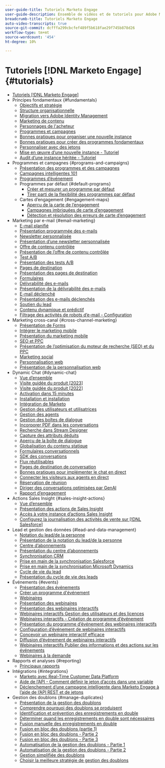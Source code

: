 ```yaml
---
user-guide-title: Tutoriels Marketo Engage
user-guide-description: Ensemble de vidéos et de tutoriels pour Adobe Marketo Engage.
breadcrumb-title: Tutoriels Marketo Engage
auto-video-transcripts: true
source-git-commit: dcfffa299cbcfef489f5b618fae29f745b878d26
workflow-type: tm+mt
source-wordcount: '454'
ht-degree: 10%

---
```



# Tutoriels [!DNL Marketo Engage] {#tutorials}

+ [Tutoriels [!DNL Marketo Engage]](/help/_marketo-main/overview.md)
+ Principes fondamentaux {#fundamentals}
   + [Objectifs et stratégie](/help/fundamentals/goals-and-strategy-learn.md)
   + [Structure organisationnelle](/help/fundamentals/organizational-structure-learn.md)
   + [Migration vers Adobe Identity Management](/help/fundamentals/migrating-to-adobe-identity-management.md)
   + [Marketing de contenu](/help/fundamentals/content-marketing-learn.md)
   + [Personnages de l&#39;acheteur](/help/fundamentals/buyer-personas-learn.md)
   + [Programmes et campagnes](/help/fundamentals/programs-and-campaigns.md)
   + [Bonnes pratiques pour organiser une nouvelle instance](/help/fundamentals/best-practices-to-organize-a-new-instance.md)
   + [Bonnes pratiques pour créer des programmes fondamentaux](/help/fundamentals/best-practices-for-creating-foundational-programs.md)
   + [Personnaliser avec des jetons](/help/personalization/personalize-with-tokens.md)
   + [Mise en œuvre d’une nouvelle instance - Tutoriel](https://experienceleague.adobe.com/fr/docs/experiences-by-you/implementing-new-instance/overview)
   + [Audit d’une instance héritée - Tutoriel](https://experienceleague.adobe.com/docs/marketo-learn/auditing-an-inherited-instance/overview.html?lang=fr)
+ Programmes et campagnes {#programs-and-campaigns}
   + [Présentation des programmes et des campagnes](/help/programs/understanding-programs-and-campaigns.md)
   + [Campagnes intelligentes 101](/help/campaigns/smart-campaigns-101.md)
   + [Programmes d’événement](/help/programs/event-programs.md)
   + Programmes par défaut {#default-programs}
      + [Créer et mesurer un programme par défaut](/help/programs/create-and-measure-default-programs.md)
      + [Tirer parti de la flexibilité des programmes par défaut](/help/programs/leverage-the-flexibility-of-default-programs.md)
   + Cartes d’engagement {#engagement-maps}
      + [Aperçu de la carte de l’engagement](/help/engagement-maps/engagement-map-overview.md)
      + [Campagnes imbriquées de carte d’engagement](/help/engagement-maps/engagement-map-nested-campaign.md)
      + [Détection et résolution des erreurs de carte d’engagement](/help/engagement-maps/engagement-map-error-detection-and-resolution.md)
+ Marketing par e-mail {#email-marketing}
   + [E-mail planifié](/help/email-marketing/scheduled-email-learn.md)
   + [Présentation programmée des e-mails](/help/email-marketing/scheduled-email-watch.md)
   + [Newsletter personnalisée](/help/email-marketing/personalized-newsletter-learn.md)
   + [Présentation d’une newsletter personnalisée](/help/email-marketing/personalized-newsletter-watch.md)
   + [Offre de contenu contrôlée](/help/email-marketing/gated-content-offer-learn.md)
   + [Présentation de l’offre de contenu contrôlée](/help/email-marketing/gated-content-offer-watch.md)
   + [Test A/B](/help/email-marketing/ab-testing-learn.md)
   + [Présentation des tests A/B](/help/email-marketing/ab-testing-watch.md)
   + [Pages de destination](/help/email-marketing/landing-pages-learn.md)
   + [Présentation des pages de destination](/help/email-marketing/landing-pages-watch.md)
   + [Formulaires](/help/email-marketing/forms-learn.md)
   + [Délivrabilité des e-mails](/help/email-marketing/email-deliverability-learn.md)
   + [Présentation de la délivrabilité des e-mails](/help/email-marketing/email-deliverability-watch.md)
   + [E-mail déclenché](/help/email-marketing/triggered-email-learn.md)
   + [Présentation des e-mails déclenchés](/help/email-marketing/triggered-email-watch.md)
   + [Soutien du lead](/help/email-marketing/lead-nuturing-learn.md)
   + [Contenu dynamique et prédictif](/help/email-marketing/dynamic-and-predictive-content-learn.md)
   + [Filtrage des activités de robots d’e-mail - Configuration](/help/filtering-email-bot-activities/setup.md)
+ Marketing cross-canal {#cross-channel-marketing}
   + [Présentation de Forms](/help/email-marketing/forms-watch.md)
   + [Intégrer le marketing mobile](/help/cross-channel-marketing/mobile-marketing-learn.md)
   + [Présentation du marketing mobile](/help/cross-channel-marketing/mobile-marketing-watch.md)
   + [SEO et PPC](/help/cross-channel-marketing/seo-and-ppc-learn.md)
   + [Présentation de l’optimisation du moteur de recherche (SEO) et du PPC](/help/cross-channel-marketing/seo-and-ppc-watch.md)
   + [Marketing social](/help/cross-channel-marketing/social-marketing-learn.md)
   + [Personnalisation web](/help/cross-channel-marketing/web-personalization-learn.md)
   + [Présentation de la personnalisation web](/help/cross-channel-marketing/web-personalization-watch.md)
+ Dynamic Chat {#dynamic-chat}
   + [Vue d’ensemble](/help/dynamic-chat/dynamic-chat-overview.md)
   + [Visite guidée du produit [2023]](/help/dynamic-chat/product-tour.md)
   + [Visite guidée du produit [2022]](/help/dynamic-chat/product-tour-2022.md)
   + [Activation dans 15 minutes](/help/dynamic-chat/go-live-in-15-minutes.md)
   + [Installation et installation](/help/dynamic-chat/setup.md)
   + [Intégration de Marketo](/help/dynamic-chat/marketo-integration.md)
   + [Gestion des utilisateurs et utilisatrices](/help/dynamic-chat/user-management.md)
   + [Gestion des agents](/help/dynamic-chat/agent-management.md)
   + [Gestion des boîtes de dialogue](/help/dynamic-chat/dialogue-management.md)
   + [Incorporer PDF dans les conversations](/help/dynamic-chat/document-cloud-integration.md)
   + [Recherche dans Stream Designer](/help/dynamic-chat/search-in-stream-designer.md)
   + [Capture des attributs déduits](/help/dynamic-chat/capture-inferred-attributes.md)
   + [Aperçu de la boîte de dialogue](/help/dynamic-chat/dialogue-preview.md)
   + [Globalisation du contenu statique](/help/dynamic-chat/globalization-of-static-content.md)
   + [Formulaires conversationnels](/help/dynamic-chat/conversational-forms.md)
   + [SDK des conversations](/help/dynamic-chat/conversations-sdk.md)
   + [Flux réutilisables](/help/dynamic-chat/reusable-flows.md)
   + [Pages de destination de conversation](/help/dynamic-chat/conversational-landing-pages.md)
   + [Bonnes pratiques pour implémenter le chat en direct](/help/dynamic-chat/live-chat-best-practices.md)
   + [Connecter les visiteurs aux agents en direct](/help/dynamic-chat/connect-visitors-to-live-agents.md)
   + [Réservation de réunion](/help/dynamic-chat/meeting-booking.md)
   + [Diriger des conversations optimisées par GenAI](/help/dynamic-chat/gen-ai-features.md)
   + [Rapport d’engagement](/help/dynamic-chat/engagement-report.md)
+ Actions Sales Insight {#sales-insight-actions}
   + [Vue d’ensemble](/help/sales-insight-actions/overview.md)
   + [Présentation des actions de Sales Insight](/help/sales-insight-actions/sales-insight-actions-overview.md)
   + [Accès à votre instance d’actions Sales Insight](/help/sales-insight-actions/accessing-your-sales-insight-actions-instance.md)
   + [Configurez la journalisation des activités de vente sur  [!DNL Salesforce]](/help/sales-insight-actions/configure-sales-activity-logging-to-salesforce.md)
+ Lead et gestion des données {#lead-and-data-management}
   + [Notation du lead/de la personne](/help/lead-and-data-management/lead-scoring-learn.md)
   + [Présentation de la notation du lead/de la personne](/help/lead-and-data-management/lead-scoring-watch.md)
   + [Centre d’abonnements](/help/lead-and-data-management/subscription-center-learn.md)
   + [Présentation du centre d’abonnements](/help/lead-and-data-management/subscription-center-watch.md)
   + [Synchronisation CRM](/help/lead-and-data-management/crm-sync-learn.md)
   + [Prise en main de la synchronisation Salesforce](/help/integrations/salesforce-sync-setup.md)
   + [Prise en main de la synchronisation Microsoft Dynamics](/help/integrations/microsoft-dynamics-sync-setup.md)
   + [Cycle de vie du lead](/help/lead-and-data-management/lead-lifecycle-learn.md)
   + [Présentation du cycle de vie des leads](/help/lead-and-data-management/lead-lifecycle-watch.md)
+ Événements {#events}
   + [Présentation des événements](/help/events/events-watch.md)
   + [Créer un programme d&#39;événement](/help/events/events-learn.md)
   + [Webinaires](/help/events/webinar-learn.md)
   + [Présentation des webinaires](/help/events/webinar-watch.md)
   + [Présentation des webinaires interactifs](/help/events/interactive-webinars-overview.md)
   + [Webinaires interactifs Gestion des utilisateurs et des licences](/help/events/interactive-webinars-user-and-license-management.md)
   + [Webinaires interactifs - Création de programme d’événement](/help/events/interactive-webinars-event-program-creation.md)
   + [Présentation du programme d’événement des webinaires interactifs](/help/events/interactive-webinars-event-program-overview.md)
   + [Configuration d’événement de webinaires interactifs](/help/events/interactive-webinars-event-configuration.md)
   + [Concevoir un webinaire interactif efficace](/help/events/design-an-effective-interactive-webinar.md)
   + [Diffusion d’événement de webinaires interactifs](/help/events/interactive-webinars-event-delivery.md)
   + [Webinaires interactifs Publier des informations et des actions sur les événements](/help/events/interactive-webinars-post-event-insights-and-actions.md)
   + [Webinaires à la demande](/help/events/on-demand-webinars.md)
+ Rapports et analyses {#reporting}
   + [Principaux rapports](/help/reporting/key-reports.md)
+ Intégrations {#integrations}
   + [Marketo avec Real-Time Customer Data Platform](https://experienceleague.adobe.com/docs/platform-learn/tutorials/sources/ingest-data-from-marketo.html?lang=fr)
   + [Aide de l’API - Comment définir le jeton d’accès dans une variable](/help/integrations/api-set-access-token-variable.md)
   + [Déclenchement d’une campagne intelligente dans Marketo Engage à l’aide de l’API REST et de jetons](/help/integrations/trigger-smart-campaign-rest-api.md)
+ Gestion des doublons {#manage-duplicates}
   + [Présentation de la gestion des doublons](/help/managing-duplicates/introduction-managing-duplicates.md)
   + [Comprendre pourquoi des doublons se produisent](/help/managing-duplicates/why-duplicates-occur.md)
   + [Identification et prévention des enregistrements en double](/help/managing-duplicates/identify-prevent-duplicates.md)
   + [Déterminer quand les enregistrements en double sont nécessaires](/help/managing-duplicates/determine-necessary-duplicates.md)
   + [Fusion manuelle des enregistrements en double](/help/managing-duplicates/merge-manually.md)
   + [Fusion en bloc des doublons (partie 1)](/help/managing-duplicates/bulk-merge-part-1.md)
   + [Fusion en bloc des doublons - Partie 2](/help/managing-duplicates/bulk-merge-part-2.md)
   + [Fusion en bloc des doublons - Partie 3](/help/managing-duplicates/bulk-merge-part-3.md)
   + [Automatisation de la gestion des doublons - Partie 1](/help/managing-duplicates/automate-integration-part-1.md)
   + [Automatisation de la gestion des doublons - Partie 2](/help/managing-duplicates/automate-integration-part-2.md)
   + [Gestion simplifiée des doublons](/help/managing-duplicates/simplify-acs.md)
   + [Choisir la meilleure stratégie de gestion des doublons](/help/managing-duplicates/duplicate-strategy.md)
